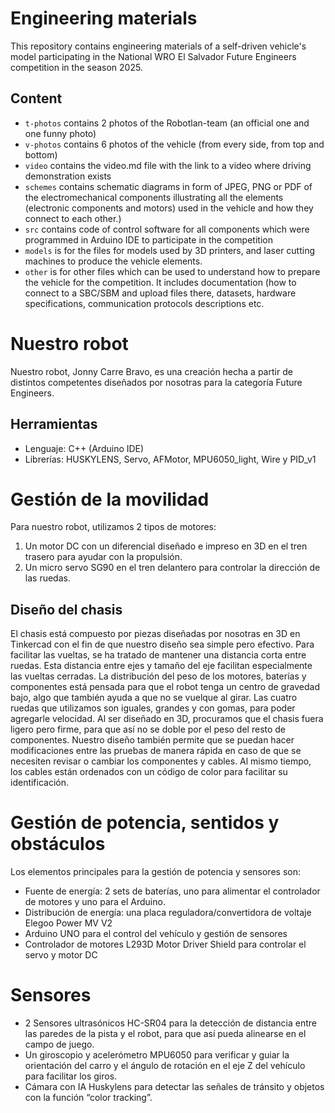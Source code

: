 Engineering materials
====

This repository contains engineering materials of a self-driven vehicle's model participating in the National WRO El Salvador Future Engineers competition in the season 2025.

## Content

* `t-photos` contains 2 photos of the Robotlan-team (an official one and one funny photo)
* `v-photos` contains 6 photos of the vehicle (from every side, from top and bottom)
* `video` contains the video.md file with the link to a video where driving demonstration exists
* `schemes` contains schematic diagrams in form of JPEG, PNG or PDF of the electromechanical components illustrating all the elements (electronic components and motors) used in the vehicle and how they connect to each other.)
* `src` contains code of control software for all components which were programmed in Arduino IDE to participate in the competition
* `models` is for the files for models used by 3D printers, and laser cutting machines to produce the vehicle elements.
* `other` is for other files which can be used to understand how to prepare the vehicle for the competition. It includes documentation (how to connect to a SBC/SBM and upload files there, datasets, hardware specifications, communication protocols descriptions etc.

# Nuestro robot
Nuestro robot, Jonny Carre Bravo, es una creación hecha a partir de distintos competentes diseñados por nosotras para la categoría Future Engineers.

## Herramientas
* Lenguaje: C++ (Arduino IDE)
* Librerías: HUSKYLENS, Servo, AFMotor, MPU6050_light, Wire y PID_v1

# Gestión de la movilidad
Para nuestro robot, utilizamos 2 tipos de motores:
1. Un motor DC con un diferencial diseñado e impreso en 3D en el tren trasero para ayudar con la propulsión.
2. Un micro servo SG90 en el tren delantero para controlar la dirección de las ruedas.

## Diseño del chasis 
El chasis está compuesto por piezas diseñadas por nosotras en 3D en Tinkercad con el fin de que nuestro diseño sea simple pero efectivo. Para facilitar las vueltas, se ha tratado de mantener una distancia corta entre ruedas. Esta distancia entre ejes y tamaño del eje facilitan especialmente las vueltas cerradas. La distribución del peso de los motores, baterías y componentes está pensada para que el robot tenga un centro de gravedad bajo, algo que también ayuda a que no se vuelque al girar. Las cuatro ruedas que utilizamos son iguales, grandes y con gomas, para poder agregarle velocidad. Al ser diseñado en 3D, procuramos que el chasis fuera ligero pero firme, para que así no se doble por el peso del resto de componentes. Nuestro diseño también permite que se puedan hacer modificaciones entre las pruebas de manera rápida en caso de que se necesiten revisar o cambiar los componentes y cables. Al mismo tiempo, los cables están ordenados con un código de color para facilitar su identificación.

# Gestión de potencia, sentidos y obstáculos
Los elementos principales para la gestión de potencia y sensores son: 
* Fuente de energía: 2 sets de baterías, uno para alimentar el controlador de motores y uno para el Arduino.
* Distribución de energía: una placa reguladora/convertidora de voltaje Elegoo Power MV V2
* Arduino UNO para el control del vehículo y gestión de sensores
* Controlador de motores L293D Motor Driver Shield para controlar el servo y motor DC

# Sensores
* 2 Sensores ultrasónicos HC-SR04 para la detección de distancia entre las paredes de la pista y el robot, para que así pueda alinearse en el campo de juego.
* Un giroscopio y acelerómetro MPU6050 para verificar y guiar la orientación del carro y el ángulo de rotación en el eje Z del vehículo para facilitar los giros.
* Cámara con IA Huskylens para detectar las señales de tránsito y objetos con la función “color tracking”.
